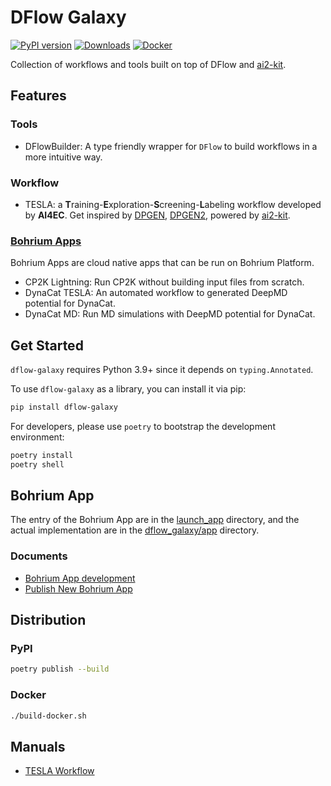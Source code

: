 # DFlow Galaxy

[![PyPI version](https://badge.fury.io/py/dflow-galaxy.svg)](https://badge.fury.io/py/dflow-galaxy)
[![Downloads](https://pepy.tech/badge/dflow-galaxy)](https://pepy.tech/project/dflow-galaxy)
[![Docker](https://img.shields.io/docker/v/link89/dflow-galaxy?label=docker&logo=docker)](https://hub.docker.com/repository/docker/link89/dflow-galaxy/general)


Collection of workflows and tools built on top of DFlow and [ai2-kit](https://github.com/chenggroup/ai2-kit).

## Features

### Tools
* DFlowBuilder: A type friendly wrapper for `DFlow` to build workflows in a more intuitive way.

### Workflow
* TESLA: a **T**raining-**E**xploration-**S**creening-**L**abeling workflow developed by **AI4EC**. Get inspired by [DPGEN](https://github.com/deepmodeling/dpgen), [DPGEN2](https://github.com/deepmodeling/dpgen2), powered by [ai2-kit](https://github.com/chenggroup/ai2-kit).

### [Bohrium Apps](https://bohrium.dp.tech/apps)
Bohrium Apps are cloud native apps that can be run on Bohrium Platform. 

* CP2K Lightning: Run CP2K without building input files from scratch.
* DynaCat TESLA: An automated workflow to generated DeepMD potential for DynaCat.
* DynaCat MD: Run MD simulations with DeepMD potential for DynaCat. 

## Get Started
`dflow-galaxy` requires Python 3.9+ since it depends on `typing.Annotated`.

To use `dflow-galaxy` as a library, you can install it via pip:

```bash
pip install dflow-galaxy
```

For developers, please use `poetry` to bootstrap the development environment:

```bash
poetry install
poetry shell
```

## Bohrium App
The entry of the Bohrium App are in the [launch_app](./launch_app/) directory, and the actual implementation are in the [dflow_galaxy/app](./dflow_galaxy/app/) directory.

### Documents
* [Bohrium App development](https://dptechnology.feishu.cn/docx/JPqgdmN1woxO8jxRtMycqWPQnIg)
* [Publish New Bohrium App](https://dptechnology.feishu.cn/wiki/GS1Wwaa1niOPyJkmqqTcJ0r1nfb)


## Distribution
### PyPI
```bash
poetry publish --build
```
### Docker
```bash
./build-docker.sh
```

## Manuals
* [TESLA Workflow](doc/tesla.md)
